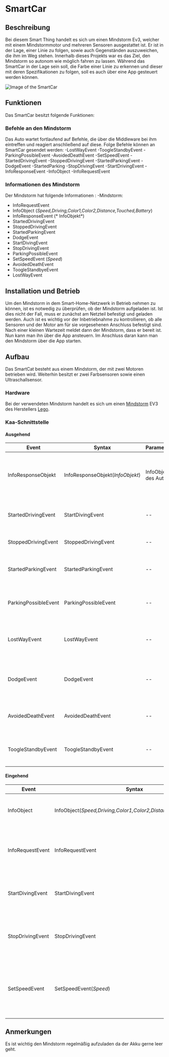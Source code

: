 # SmartCar
## Beschreibung
Bei diesem Smart Thing handelt es sich um einen Mindstorm Ev3, welcher mit einem Mindstormmotor und mehreren Sensoren ausgestattet ist. 
Er ist in der Lage, einer Linie zu folgen, sowie auch Gegenständen auszuweichen, die ihm im Weg stehen.
Innerhalb dieses Projekts war es das Ziel, den Mindstorm so autonom wie möglich fahren zu lassen. 
Während das SmartCar in der Lage sein soll, die Farbe einer Linie zu erkennen und dieser mit deren Spezifikationen zu folgen, 
soll es auch über eine App gesteuert werden können.

![Image of the SmartCar](https://gilbert.informatik.uni-stuttgart.de/StuPro2016/SmartHomeMain/raw/2c2d12170347c95bc704cc26440776f55ed2473d/SmartCar/photo_2017-01-11_10-17-18.jpg)


## Funktionen
Das SmartCar besitzt folgende Funktionen:
### Befehle an den Mindstorm
Das Auto wartet fortlaufend auf Befehle, die über die Middleware bei ihm eintreffen und reagiert anschließend auf diese. Folge Befehle können an SmartCar gesendet werden:
-LostWayEvent
-ToogleStandbyEvent
-ParkingPossibleEvent
-AvoidedDeathEvent
-SetSpeedEvent
-StartedDrivingEvent
-StoppedDrivingEvent
-StartedParkingEvent
-DodgeEvent
-StartedParking
-StopDrivingEvent
-StartDrivingEvent
-InfoResponseEvent
-InfoObject
-InfoRequestEvent


### Informationen des Mindstorm
Der Mindstorm hat folgende Informationen :
 -Mindstorm:
 - InfoRequestEvent
 - InfoObject (*Speed,Driving,Color1,Color2,Distance,Touched,Battery*)
 - InfoResponseEvent
(* InfoObjekt*)
 - StartedDrivingEvent
 - StoppedDrivingEvent
 - StartedParkingEvent
 - DodgeEvent
 - StartDivingEvent
 - StopDrivingEvent
 - ParkingPossibleEvent
 - SetSpeedEvent
(*Speed*)
 - AvoidedDeathEvent
 - ToogleStandbyeEvent
 - LostWayEvent


## Installation und Betrieb
Um den Mindstorm in dem Smart-Home-Netzwerk in Betrieb nehmen zu können, ist es notwedig zu überprüfen, ob der Mindstorm aufgeladen ist. Ist dies nicht der Fall, muss er zunächst am Netzteil befestigt und geladen werden.
Auch ist es wichtig vor der Inbetriebnahme zu kontrollieren, ob alle Sensoren und der Motor am für sie vorgesehenen Anschluss befestigt sind. Nach einer kleinen Wartezeit meldet dann der Mindstorm, dass er bereit ist. Nun kann man ihn über die App ansteuern. Im Anschluss daran kann man den Mindstorm über die App starten.



## Aufbau
Das SmartCat besteht aus einem Mindstorm, der mit zwei Motoren betrieben wird. 
Weiterhin besitzt er zwei Farbsensoren sowie einen Ultraschallsensor.



### Hardware
Bei der verwendeten Mindstorm handelt es sich um einen [Mindstorm](https://www.lego.com/de-de/mindstorms/about-ev3 "Website über den EV3 Mindstorm") EV3 des Herstellers [Lego](https://www.lego.com/de-de/ "Webseite von Lego"). 

### Kaa-Schnittstelle


#### Ausgehend

| Event | Syntax | Parameter | Beschreibung |
|-------|--------|-----------|--------------|
| InfoResponseObjekt | InfoResponseObjekt(*InfoObjekt*) | InfoObjekt des Autos | Wenn über die Middleware ein InfoRequestEvent gesendet wird sendet das Smart Car ein InfoResponseObjekt. |
| StartedDrivingEvent | StartDivingEvent | -- | Event wird gesendet wenn die Middleware Kaa das StartDrivingEvent ausführt. |
| StoppedDrivingEvent | StoppedDrivingEvent | -- |Event wird gesendet wenn das Smart Car fertig mit Parken ist. |
| StartedParkingEvent | StartedParkingEvent | -- | Event wird gesendet wenn die Farbsensoren die blaue Linie erkennen. |
| ParkingPossibleEvent | ParkingPossibleEvent | -- | Dieses Event wird gesendet wenn der Mindstorm es für möglich erachtet zu parken.|
| LostWayEvent | LostWayEvent | -- | Wenn die Farbsensoren keine Farbe mehr erkennen wird dieses Event getriggert. |
| DodgeEvent | DodgeEvent | -- | Dieses Event wird gesendet sobald der Mindstorm einem Objekt auf dem Demoboard ausweicht.|
| AvoidedDeathEvent | AvoidedDeathEvent | -- | Dieses Event wird gesendet wenn der Mindstorm gerade so dem Tod entkommen ist.|
| ToogleStandbyEvent | ToogleStandbyEvent | -- | Dieses Event wird gesendet sobald er Mindstorm in den Standbye Modus geht.|
#### Eingehend

| Event | Syntax | Parameter | Beschreibung |
|-------|--------|-----------|--------------|
| InfoObject | InfoObject(*Speed,Driving,Color1,Color2,Distance,Touched,Battery*)|Speed(int),Driving(boolean),Color1(string),Color2(string),Distance(double),Touched(boolean),Battery(int) | Dieses Event wird empfangen sobald der Mindstorm gestartet wird. |
| InfoRequestEvent | InfoRequestEvent | -- | Dieses Event wird empfangen wenn der Benutzer die App startet und in den Auto Tab wechselt. |
| StartDivingEvent| StartDivingEvent|--|Dieses Event wird empfangen sobald der Benutzer in der App das Auto startet.|
| StopDrivingEvent | StopDrivingEvent | -- | Dieses Event wird empfangen wenn der Benutzer das Auto über die App parken lässt.|
| SetSpeedEvent | SetSpeedEvent(*Speed*)|Speed(*int*)|Dieses Event wird empfangen sobald der Nutzer in der App die Geschwindigkeit des Autos ändert oder einstellt.|

## Anmerkungen
Es ist wichtig den Mindstorm regelmäßig aufzuladen da der Akku gerne leer geht.